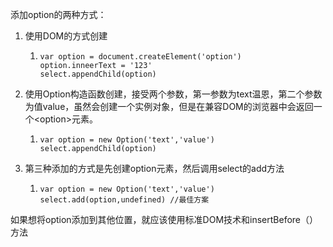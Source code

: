 添加option的两种方式：

1. 使用DOM的方式创建
   1. ```
      var option = document.createElement('option')
      option.inneerText = '123'
      select.appendChild(option)
      ```
2. 使用Option构造函数创建，接受两个参数，第一参数为text温恩，第二个参数为值value，虽然会创建一个实例对象，但是在兼容DOM的浏览器中会返回一个&lt;option&gt;元素。

   1. ```
      var option = new Option('text','value')
      select.appendChild(option)
      ```

3. 第三种添加的方式是先创建option元素，然后调用select的add方法

   1. ```
      var option = new Option('text','value')
      select.add(option,undefined) //最佳方案
      ```

如果想将option添加到其他位置，就应该使用标准DOM技术和insertBefore（）方法



